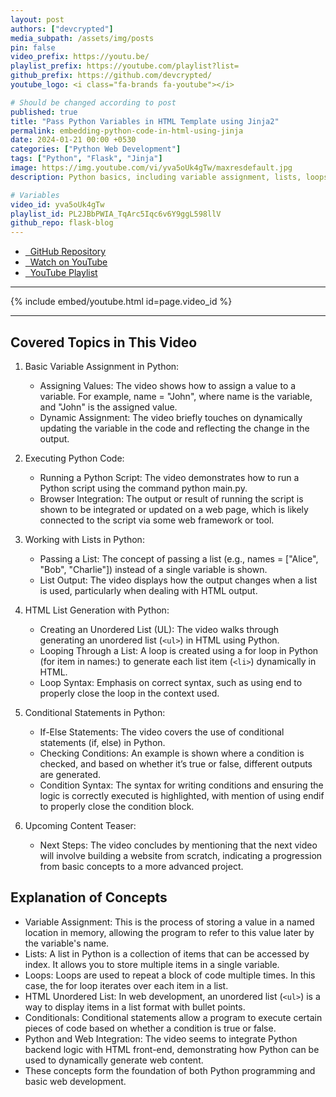 ```yaml
---
layout: post
authors: ["devcrypted"]
media_subpath: /assets/img/posts
pin: false
video_prefix: https://youtu.be/
playlist_prefix: https://youtube.com/playlist?list=
github_prefix: https://github.com/devcrypted/
youtube_logo: <i class="fa-brands fa-youtube"></i>

# Should be changed according to post
published: true
title: "Pass Python Variables in HTML Template using Jinja2"
permalink: embedding-python-code-in-html-using-jinja
date: 2024-01-21 00:00 +0530
categories: ["Python Web Development"]
tags: ["Python", "Flask", "Jinja"]
image: https://img.youtube.com/vi/yva5oUk4gTw/maxresdefault.jpg
description: Python basics, including variable assignment, lists, loops, conditionals, and integrating Python with HTML to dynamically generate web content

# Variables
video_id: yva5oUk4gTw
playlist_id: PL2JBbPWIA_TqArc5Iqc6v6Y9ggL598llV
github_repo: flask-blog
---
```


- [<i class="fa-brands fa-github"></i> &nbsp; GitHub Repository]({{page.github_prefix}}{{page.github_repo}})
- [<i class="fa-brands fa-youtube"></i> &nbsp; Watch on YouTube]({{page.video_prefix}}{{page.video_id}})
- [<i class="fa-solid fa-list"></i> &nbsp; YouTube Playlist]({{page.playlist_prefix}}{{page.playlist_id}})

---

{% include embed/youtube.html id=page.video_id %}

---

## Covered Topics in This Video

1. Basic Variable Assignment in Python:
   - Assigning Values: The video shows how to assign a value to a variable. For example, name = "John", where name is the variable, and "John" is the assigned value.
   - Dynamic Assignment: The video briefly touches on dynamically updating the variable in the code and reflecting the change in the output.

2. Executing Python Code:
   - Running a Python Script: The video demonstrates how to run a Python script using the command python main.py.
   - Browser Integration: The output or result of running the script is shown to be integrated or updated on a web page, which is likely connected to the script via some web framework or tool.

3. Working with Lists in Python:
   - Passing a List: The concept of passing a list (e.g., names = ["Alice", "Bob", "Charlie"]) instead of a single variable is shown.
   - List Output: The video displays how the output changes when a list is used, particularly when dealing with HTML output.

4. HTML List Generation with Python:
    - Creating an Unordered List (UL): The video walks through generating an unordered list (`<ul>`) in HTML using Python.
    - Looping Through a List: A loop is created using a for loop in Python (for item in names:) to generate each list item (`<li>`) dynamically in HTML.
    - Loop Syntax: Emphasis on correct syntax, such as using end to properly close the loop in the context used.

5. Conditional Statements in Python:
    - If-Else Statements: The video covers the use of conditional statements (if, else) in Python.
    - Checking Conditions: An example is shown where a condition is checked, and based on whether it’s true or false, different outputs are generated.
    - Condition Syntax: The syntax for writing conditions and ensuring the logic is correctly executed is highlighted, with mention of using endif to properly close the condition block.

6. Upcoming Content Teaser:
    - Next Steps: The video concludes by mentioning that the next video will involve building a website from scratch, indicating a progression from basic concepts to a more advanced project.

## Explanation of Concepts

- Variable Assignment: This is the process of storing a value in a named location in memory, allowing the program to refer to this value later by the variable's name.
- Lists: A list in Python is a collection of items that can be accessed by index. It allows you to store multiple items in a single variable.
- Loops: Loops are used to repeat a block of code multiple times. In this case, the for loop iterates over each item in a list.
- HTML Unordered List: In web development, an unordered list (`<ul>`) is a way to display items in a list format with bullet points.
- Conditionals: Conditional statements allow a program to execute certain pieces of code based on whether a condition is true or false.
- Python and Web Integration: The video seems to integrate Python backend logic with HTML front-end, demonstrating how Python can be used to dynamically generate web content.
- These concepts form the foundation of both Python programming and basic web development.
